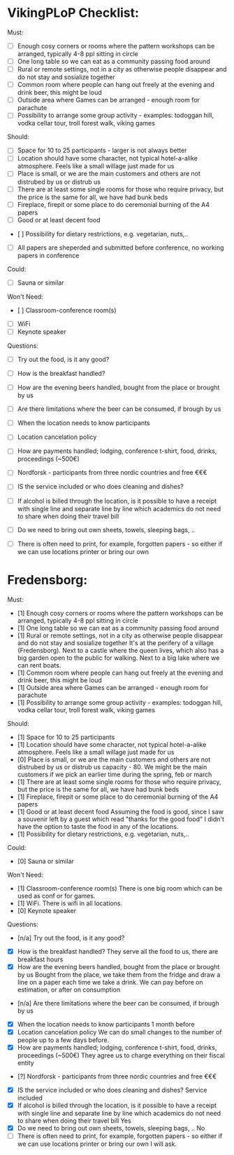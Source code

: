 VikingPLoP Checklist:
=====================

Must:

- [ ] Enough cosy corners or rooms where the pattern workshops can be arranged, typically 4-8 ppl sitting in circle
- [ ] One long table so we can eat as a community passing food around
- [ ] Rural or remote settings, not in a city as otherwise people disappear and do not stay and sosialize together
- [ ] Common room where people can hang out freely at the evening and drink beer, this might be loud
- [ ] Outside area where Games can be arranged - enough room for parachute
- [ ] Possibility to arrange some group activity - examples: todoggan hill, vodka cellar tour, troll forest walk, viking games

Should:

- [ ] Space for 10 to 25 participants - larger is not always better
- [ ] Location should have some character, not typical hotel-a-alike atmosphere. Feels like a small willage just made for us
- [ ] Place is small, or we are the main customers and others are not distrubed by us or distrub us
- [ ] There are at least some single rooms for those who require privacy, but the price is the same for all, we have had bunk beds
- [ ] Fireplace, firepit or some place to do ceremonial burning of the A4 papers
- [ ] Good or at least decent food
- [ ] Possibility for dietary restrictions, e.g. vegetarian, nuts,..
- [ ] All papers are sheperded and submitted before conference, no working papers in conference

Could:

- [ ] Sauna or similar

Won't Need:

- [ ] Classroom-conference room(s)
- [ ] WiFi
- [ ] Keynote speaker

Questions:

- [ ] Try out the food, is it any good?
- [ ] How is the breakfast handled?
- [ ] How are the evening beers handled, bought from the place or brought by us
- [ ] Are there limitations where the beer can be consumed, if brough by us
- [ ] When the location needs to know participants
- [ ] Location cancelation policy
- [ ] How are payments handled; lodging, conference t-shirt, food, drinks, proceedings (~500€)
- [ ] Nordforsk - participants from three nordic countries and free €€€
- [ ] IS the service included or who does cleaning and dishes?
- [ ] If alcohol is billed through the location, is it possible to have a receipt with single line and separate line by line which academics do not need to share when doing their travel bill
- [ ] Do we need to bring out own sheets, towels, sleeping bags, ..
- [ ] There is often need to print, for example, forgotten papers - so either if we can use locations printer or bring our own



Fredensborg:
============

Must:

- [1] Enough cosy corners or rooms where the pattern workshops can be arranged, typically 4-8 ppl sitting in circle
- [1] One long table so we can eat as a community passing food around
- [1] Rural or remote settings, not in a city as otherwise people disappear and do not stay and sosialize together
      It's at the perifery of a village (Fredensborg).
      Next to a castle where the queen lives, which also has a big garden open to the public for walking.
      Next to a big lake where we can rent boats.
- [1] Common room where people can hang out freely at the evening and drink beer, this might be loud
- [1] Outside area where Games can be arranged - enough room for parachute
- [1] Possibility to arrange some group activity - examples: todoggan hill, vodka cellar tour, troll forest walk, viking games

Should:

- [1] Space for 10 to 25 participants
- [1] Location should have some character, not typical hotel-a-alike atmosphere. Feels like a small willage just made for us
- [0] Place is small, or we are the main customers and others are not distrubed by us or distrub us
      capacity - 80. We might be the main customers if we pick an earlier time during the spring, feb or march
- [1] There are at least some single rooms for those who require privacy, but the price is the same for all, we have had bunk beds
- [1] Fireplace, firepit or some place to do ceremonial burning of the A4 papers
- [1] Good or at least decent food
      Assuming the food is good, since I saw a souvenir left by a guest which read "thanks for the good food"
      I didn't have the option to taste the food in any of the locations.
- [1] Possibility for dietary restrictions, e.g. vegetarian, nuts,..

Could:

- [0] Sauna or similar
  
Won't Need:

- [1] Classroom-conference room(s)
      There is one  big room which can be used as conf or for games.
- [1] WiFi. 
      There is wifi in all locations.
- [0] Keynote speaker

Questions:

- [n/a] Try out the food, is it any good?
- [x] How is the breakfast handled?
      They serve all the food to us, there are breakfast hours
- [x] How are the evening beers handled, bought from the place or brought by us
      Bought from the place, we take them from the fridge and draw a line on a paper each time we take a drink. We can pay before on estimation, or after on consumption
- [n/a] Are there limitations where the beer can be consumed, if brough by us
- [x] When the location needs to know participants
      1 month before
- [x] Location cancelation policy
      We can do small changes to the number of people up to a few days before.
- [x] How are payments handled; lodging, conference t-shirt, food, drinks, proceedings (~500€)
      They agree us to charge everything on their fiscal entity
- [?] Nordforsk - participants from three nordic countries and free €€€
- [x] IS the service included or who does cleaning and dishes?
      Service included
- [x] If alcohol is billed through the location, is it possible to have a receipt with single line and separate line by line which academics do not need to share when doing their travel bill
      Yes
- [x] Do we need to bring out own sheets, towels, sleeping bags, ..
      No
- [ ] There is often need to print, for example, forgotten papers - so either if we can use locations printer or bring our own
      I will ask.
